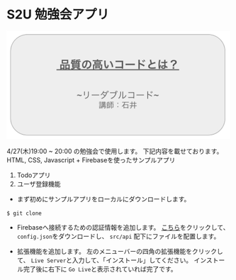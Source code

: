 # S2U 勉強会アプリ

![study_meet.png](/assets/study_meet.png)

4/27(木)19:00 ~ 20:00 の勉強会で使用します。
下記内容を載せております。
HTML, CSS, Javascript + Firebaseを使ったサンプルアプリ

1. Todoアプリ
2. ユーザ登録機能

- まず初めにサンプルアプリをローカルにダウンロードします。
```
$ git clone
```

- Firebaseへ接続するための認証情報を追加します。
[こちら](https://drive.google.com/file/d/1SCosUszVBKVIcA3i6l2_d1A1A_DEuZNb/view?usp=share_link)をクリックして、`config.json`をダウンロードし、 `src/api` 配下にファイルを配置します。

- 拡張機能を追加します。
左のメニューバーの四角の拡張機能をクリックして、
`Live Server`と入力して、「インストール」してください。
インストール完了後に右下に `Go Live`と表示されていれば完了です。
